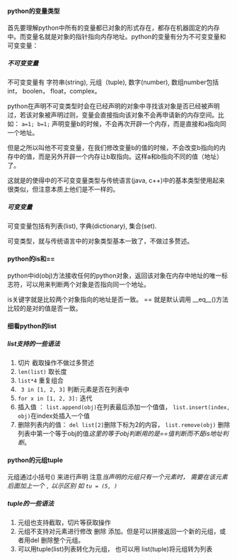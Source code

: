 #### python的变量类型

首先要理解python中所有的变量都已对象的形式存在，都存在机器固定的内存中。而变量名就是对象的指针指向内存地址。python的变量有分为不可变变量和可变变量：

##### 不可变变量

不可变变量有 字符串(string), 元组（tuple), 数字(number), 数组number包括int， boolen， float，complex。

python在声明不可变类型时会在已经声明的对象中寻找该对象是否已经被声明过，若该对象被声明过则，变量会直接指向该对象不会再申请新的内存空间。比如： `a=1; b=1;`  声明变量b的时候，不会再次开辟一个内存，而是直接和a指向同一个地址。

但是之所以叫他不可变变量，在我们修改变量b的值的时候，不会改变b指向的内存中的值，而是另外开辟一个内存让b取指向。这样a和b指向不同的值（地址）了。

这就是的使得中的不可变变量类型与传统语言(java, c++)中的基本类型使用起来很类似，但注意本质上他们是不一样的。

##### 可变变量

可变变量包括有列表(list), 字典(dictionary), 集合(set).

可变类型，就与传统语言中的对象类型基本一致了，不做过多赘述。

#### python的is和==

python中id(obj)方法接收任何的python对象，返回该对象在内存中地址的唯一标志符，可以用来判断两个对象是否指向同一个地址。

is关键字就是比较两个对象指向的地址是否一致。 == 就是默认调用 \_\_eq\_\_()方法比较的是对的值是否一致。

#### 细看python的list

##### list支持的一些语法

1. 切片 截取操作不做过多赘述
2. `len(list)` 取长度
3. `list*4` 重复组合
4. ` 3 in [1, 2, 3]` 判断元素是否在列表中
5. `for x in [1, 2, 3]:` 迭代
6. 插入值 ： `list.append(obj)`在列表最后添加一个值值，  `list.insert(index, obj)`在index处插入一个值
7. 删除列表内的值： `del list[2]`删除下标为2的内容， `list.remove(obj)` 删除列表中第一个等于obj的值*这里的等于obj判断用的是==值判断而不是is地址判断*。

#### python的元组tuple

元组通过小括号() 来进行声明 注意*当声明的元组只有一个元素时， 需要在该元素后面加上一个 `,` 以示区别 如 `tu = (5, )`*

##### tuple的一些语法

1. 元组也支持截取，切片等获取操作
2. 元组不支持对元素进行修改 删除 添加。但是可以拼接返回一个新的元组，或者用del 删除整个元组。
3. 可以用tuple(list)列表转化为元组， 也可以用 list(tuple)将元组转为列表



 

